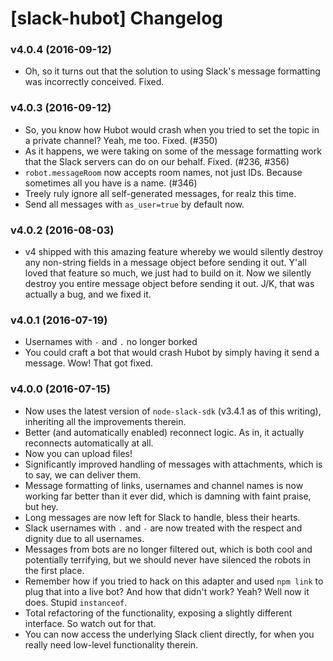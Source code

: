 # [slack-hubot] Changelog

### v4.0.4 (2016-09-12)
  * Oh, so it turns out that the solution to using Slack's message formatting was incorrectly conceived. Fixed.

### v4.0.3 (2016-09-12)
  * So, you know how Hubot would crash when you tried to set the topic in a private channel? Yeah, me too. Fixed. (#350)
  * As it happens, we were taking on some of the message formatting work that the Slack servers can do on our behalf. Fixed. (#236, #356)
  * `robot.messageRoom` now accepts room names, not just IDs. Because sometimes all you have is a name. (#346)
  * Treely ruly ignore all self-generated messages, for realz this time.
  * Send all messages with `as_user=true` by default now.
  

### v4.0.2 (2016-08-03)
  * v4 shipped with this amazing feature whereby we would silently destroy any non-string fields in a message object before sending it out. Y'all loved that feature so much, we just had to build on it. Now we silently destroy you entire message object before sending it out. J/K, that was actually a bug, and we fixed it.

### v4.0.1 (2016-07-19)
  * Usernames with `-` and `.` no longer borked
  * You could craft a bot that would crash Hubot by simply having it send a message. Wow! That got fixed.

### v4.0.0 (2016-07-15)

  * Now uses the latest version of `node-slack-sdk` (v3.4.1 as of this writing), inheriting all the improvements therein.
  * Better (and automatically enabled) reconnect logic. As in, it actually reconnects automatically at all.
  * Now you can upload files!
  * Significantly improved handling of messages with attachments, which is to say, we can deliver them.
  * Message formatting of links, usernames and channel names is now working far better than it ever did, which is damning with faint praise, but hey.
  * Long messages are now left for Slack to handle, bless their hearts.
  * Slack usernames with `.` and `-` are now treated with the respect and dignity due to all usernames.
  * Messages from bots are no longer filtered out, which is both cool and potentially terrifying, but we should never have silenced the robots in the first place.
  * Remember how if you tried to hack on this adapter and used `npm link` to plug that into a live bot? And how that didn't work? Yeah? Well now it does. Stupid `instanceof`.
  * Total refactoring of the functionality, exposing a slightly different interface. So watch out for that.
  * You can now access the underlying Slack client directly, for when you really need low-level functionality therein.
